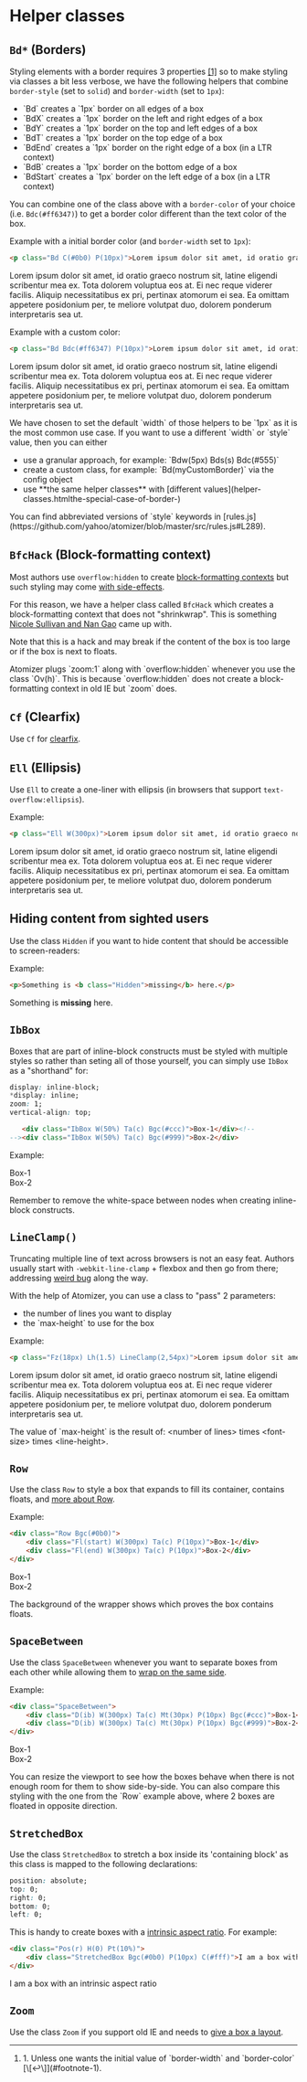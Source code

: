 # Helper classes

## `Bd*` (Borders)

Styling elements with a border requires 3 properties [\[1\]](#footnote)<a id="footnote-1" class="D(ib)"></a> so to make styling via classes a bit less verbose, we have the following helpers that combine `border-style` (set to `solid`) and `border-width` (set to `1px`):

<ul class="ul-list">
    <li>`Bd` creates a `1px` border on all edges of a box</li>
    <li>`BdX` creates a `1px` border on the left and right edges of a box</li>
    <li>`BdY` creates a `1px` border on the top and left edges of a box</li>
    <li>`BdT` creates a `1px` border on the top edge of a box</li>
    <li>`BdEnd` creates a `1px` border on the right edge of a box (in a LTR context)</li>
    <li>`BdB` creates a `1px` border on the bottom edge of a box</li>
    <li>`BdStart` creates a `1px` border on the left edge of a box (in a LTR context)</li>
</ul>

You can combine one of the class above with a `border-color` of your choice (i.e. `Bdc(#ff6347)`) to get a border color different than the text color of the box.

Example with a initial border color (and `border-width` set to `1px`):

```html
<p class="Bd C(#0b0) P(10px)">Lorem ipsum dolor sit amet, id oratio graeco nostrum sit, latine eligendi scribentur mea ex. Tota dolorem voluptua eos at. Ei nec reque viderer facilis. Aliquip necessitatibus ex pri, pertinax atomorum ei sea. Ea omittam appetere posidonium per, te meliore volutpat duo, dolorem ponderum interpretaris sea ut.</p>
```

<p class="Bd C(#0b0) P(10px)">Lorem ipsum dolor sit amet, id oratio graeco nostrum sit, latine eligendi scribentur mea ex. Tota dolorem voluptua eos at. Ei nec reque viderer facilis. Aliquip necessitatibus ex pri, pertinax atomorum ei sea. Ea omittam appetere posidonium per, te meliore volutpat duo, dolorem ponderum interpretaris sea ut.</p>

Example with a custom color:

```html
<p class="Bd Bdc(#ff6347) P(10px)">Lorem ipsum dolor sit amet, id oratio graeco nostrum sit, latine eligendi scribentur mea ex. Tota dolorem voluptua eos at. Ei nec reque viderer facilis. Aliquip necessitatibus ex pri, pertinax atomorum ei sea. Ea omittam appetere posidonium per, te meliore volutpat duo, dolorem ponderum interpretaris sea ut.</p>
```

<p class="Bd Bdc(#ff6347) P(10px)">Lorem ipsum dolor sit amet, id oratio graeco nostrum sit, latine eligendi scribentur mea ex. Tota dolorem voluptua eos at. Ei nec reque viderer facilis. Aliquip necessitatibus ex pri, pertinax atomorum ei sea. Ea omittam appetere posidonium per, te meliore volutpat duo, dolorem ponderum interpretaris sea ut.</p>

<p>We have chosen to set the default `width` of those helpers to be `1px` as it is the most common use case. If you want to use a different `width` or `style` value, then you can either</p>
<ul class="ul-list">
    <li>use a granular approach, for example: `Bdw(5px) Bds(s) Bdc(#555)`</li>
    <li>create a custom class, for example: `Bd(myCustomBorder)` via the config object</li>
    <li>use **the same helper classes** with [different values](helper-classes.htmlthe-special-case-of-border-)</li>
</ul>

<p class="noteBox info">You can find abbreviated versions of `style` keywords in [rules.js](https://github.com/yahoo/atomizer/blob/master/src/rules.js#L289).</p>

## `BfcHack` (Block-formatting context)

Most authors use `overflow:hidden` to create [block-formatting contexts](http://yuiblog.com/blog/2010/05/19/css-101-block-formatting-contexts/) but such styling may come [with side-effects](http://yuiblog.com/blog/2010/09/27/clearfix-reloaded-overflowhidden-demystified/).

For this reason, we have a helper class called `BfcHack` which creates a block-formatting context that does not &quot;shrinkwrap&quot;. This is something [Nicole Sullivan and Nan Gao](http://www.stubbornella.org/content/2010/12/09/the-hacktastic-zoom-fix/#comment-18394) came up with.

<p class="noteBox warning">Note that this is a hack and may break if the content of the box is too large or if the box is next to floats.</p>

<p class="noteBox info">Atomizer plugs `zoom:1` along with `overflow:hidden` whenever you use the class `Ov(h)`. This is because `overflow:hidden` does not create a block-formatting context in old IE but `zoom` does.</p>

## `Cf` (Clearfix)

Use `Cf` for [clearfix](http://yuiblog.com/blog/2010/09/27/clearfix-reloaded-overflowhidden-demystified/).

## `Ell` (Ellipsis)

Use `Ell` to create a one-liner with ellipsis (in browsers that support `text-overflow:ellipsis`).

Example:

```html
<p class="Ell W(300px)">Lorem ipsum dolor sit amet, id oratio graeco nostrum sit, latine eligendi scribentur mea ex. Tota dolorem voluptua eos at. Ei nec reque viderer facilis. Aliquip necessitatibus ex pri, pertinax atomorum ei sea. Ea omittam appetere posidonium per, te meliore volutpat duo, dolorem ponderum interpretaris sea ut.</p>
```

<p class="Ell W(300px)">Lorem ipsum dolor sit amet, id oratio graeco nostrum sit, latine eligendi scribentur mea ex. Tota dolorem voluptua eos at. Ei nec reque viderer facilis. Aliquip necessitatibus ex pri, pertinax atomorum ei sea. Ea omittam appetere posidonium per, te meliore volutpat duo, dolorem ponderum interpretaris sea ut.</p>

## Hiding content from sighted users

Use the class `Hidden` if you want to hide content that should be accessible to screen-readers:

Example:

```html
<p>Something is <b class="Hidden">missing</b> here.</p>
```
<p>Something is <b class="Hidden">missing</b> here.</p>

## `IbBox`

Boxes that are part of inline-block constructs must be styled with multiple styles so rather than seting all of those yourself, you can simply use `IbBox` as a "shorthand" for:

```css
display: inline-block;
*display: inline;
zoom: 1;
vertical-align: top;
```

```html
   <div class="IbBox W(50%) Ta(c) Bgc(#ccc)">Box-1</div><!--
--><div class="IbBox W(50%) Ta(c) Bgc(#999)">Box-2</div>
```

Example:

<div class="IbBox W(50%) Ta(c) Bgc(#ccc)">Box-1</div><!--
--><div class="IbBox W(50%) Ta(c) Bgc(#999)">Box-2</div>

<p class="noteBox info">Remember to remove the white-space between nodes when creating inline-block constructs.</p>

## `LineClamp()`

Truncating multiple line of text across browsers is not an easy feat. Authors usually start with `-webkit-line-clamp` + flexbox and then go from there; addressing [weird bug](https://twitter.com/thierrykoblentz/status/443899465842176000) along the way.

With the help of Atomizer, you can use a class to "pass" 2 parameters:

<ul class="ul-list">
    <li>the number of lines you want to display</li>
    <li>the `max-height` to use for the box</li>
</ul>

Example:

```html
<p class="Fz(18px) Lh(1.5) LineClamp(2,54px)">Lorem ipsum dolor sit amet, id oratio graeco nostrum sit, latine eligendi scribentur mea ex. Tota dolorem voluptua eos at. Ei nec reque viderer facilis. Aliquip necessitatibus ex pri, pertinax atomorum ei sea. Ea omittam appetere posidonium per, te meliore volutpat duo, dolorem ponderum interpretaris sea ut.</p>
```
<p class="Fz(18px) Lh(1.5) LineClamp(2,54px)">Lorem ipsum dolor sit amet, id oratio graeco nostrum sit, latine eligendi scribentur mea ex. Tota dolorem voluptua eos at. Ei nec reque viderer facilis. Aliquip necessitatibus ex pri, pertinax atomorum ei sea. Ea omittam appetere posidonium per, te meliore volutpat duo, dolorem ponderum interpretaris sea ut.</p>

<p class="noteBox info">The value of `max-height` is the result of: &lt;number of lines> times &lt;font-size> times &lt;line-height>.</p>

## `Row`

Use the class `Row` to style a box that expands to fill its container, contains floats, and [more <span class="Hidden"> about Row</span>](http://cssmojo.com/row_for_grids/).

Example:

```html
<div class="Row Bgc(#0b0)">
    <div class="Fl(start) W(300px) Ta(c) P(10px)">Box-1</div>
    <div class="Fl(end) W(300px) Ta(c) P(10px)">Box-2</div>
</div>
```
<div class="Row Bgc(#0b0)">
    <div class="Fl(start) W(300px) Ta(c) P(10px)">Box-1</div>
    <div class="Fl(end) W(300px) Ta(c) P(10px)">Box-2</div>
</div>

The background of the wrapper shows which proves the box contains floats.

## `SpaceBetween`

Use the class `SpaceBetween` whenever you want to separate boxes from each other while allowing them to [wrap on the same side](http://cssmojo.com/magic_boxes/#things-you-should-know-about).

Example:

```html
<div class="SpaceBetween">
    <div class="D(ib) W(300px) Ta(c) Mt(30px) P(10px) Bgc(#ccc)">Box-1</div>
    <div class="D(ib) W(300px) Ta(c) Mt(30px) P(10px) Bgc(#999)">Box-2</div>
</div>
```
<div class="SpaceBetween">
    <div class="D(ib) W(300px) Ta(c) Mt(30px) P(10px) Bgc(#ccc)">Box-1</div>
    <div class="D(ib) W(300px) Ta(c) Mt(30px) P(10px) Bgc(#999)">Box-2</div>
</div>

<p class="noteBox info">You can resize the viewport to see how the boxes behave when there is not enough room for them to show side-by-side. You can also compare this styling with the one from the `Row` example above, where 2 boxes are floated in opposite direction.</p>

## `StretchedBox`

Use the class `StretchedBox` to stretch a box inside its 'containing block' as this class is mapped to the following declarations:

```css
position: absolute;
top: 0;
right: 0;
bottom: 0;
left: 0;
```

This is handy to create boxes with a [intrinsic aspect ratio](http://alistapart.com/article/creating-intrinsic-ratios-for-video). For example:

```html
<div class="Pos(r) H(0) Pt(10%)">
    <div class="StretchedBox Bgc(#0b0) P(10px) C(#fff)">I am a box with an intrinsic aspect ratio</div>
</div>
```
<div class="Pos(r) H(0) Pt(10%)">
    <div class="StretchedBox Bgc(#0b0) P(10px) C(#fff)">I am a box with an intrinsic aspect ratio</div>
</div>

## `Zoom`

Use the class `Zoom` if you support old IE and needs to [give a box a layout](http://www.satzansatz.de/cssd/onhavinglayout.html).

<hr class="Mt(50px)">

<ol id="footnote" class="ol-list">
    <li>1. Unless one wants the initial value of `border-width` and `border-color` [\[↩\]](#footnote-1).</li>
</ol>
